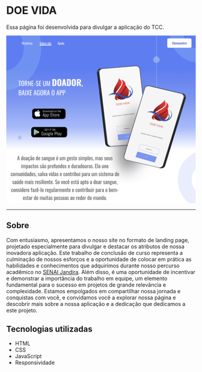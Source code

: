 

# DOE VIDA
 Essa página foi desenvolvida para divulgar a aplicação do TCC. 

![](./img/readme.png)

---
## Sobre
Com entusiasmo, apresentamos o nosso site no formato de landing page, projetado especialmente para divulgar e destacar os atributos de nossa inovadora aplicação. Este trabalho de conclusão de curso representa a culminação de nossos esforços e a oportunidade de colocar em prática as habilidades e conhecimentos que adquirimos durante nosso percurso acadêmico no [SENAI Jandira](https://jandira.sp.senai.br/). Além disso, é uma oportunidade de incentivar e demonstrar a importância do trabalho em equipe, um elemento fundamental para o sucesso em projetos de grande relevância e complexidade. Estamos empolgados em compartilhar nossa jornada e conquistas com você, e convidamos você a explorar nossa página e descobrir mais sobre a nossa aplicação e a dedicação que dedicamos a este projeto.

## Tecnologias utilizadas
- HTML
- CSS
- JavaScript
- Responsividade